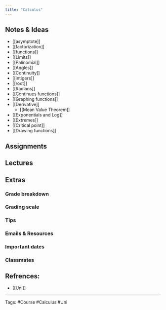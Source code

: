 ```yaml
---
title: "Calculus"
---
```


## Notes & Ideas
- [[asymptote]]
- [[factorization]]
- [[functions]]
- [[Limits]]
- [[Palinomial]]
- [[Angles]]
- [[Continuity]]
- [[intigers]]
- [[root]]
- [[Radians]]
- [[Continues functions]]
- [[Graphing functions]]
- [[Derivative]]
	- [[Mean Value Theorem]]
- [[Exponentials and Log]]
- [[Extremes]]
- [[Critical point]]
- [[Drawing functions]]
## Assignments
## Lectures
## Extras
### Grade breakdown



### Grading scale
### Tips
### Emails & Resources
### Important dates
### Classmates

## Refrences:
- [[Uni]]

---
Tags: #Course #Calculus #Uni 